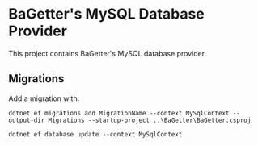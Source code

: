 # BaGetter's MySQL Database Provider

This project contains BaGetter's MySQL database provider.

## Migrations

Add a migration with:

```
dotnet ef migrations add MigrationName --context MySqlContext --output-dir Migrations --startup-project ..\BaGetter\BaGetter.csproj

dotnet ef database update --context MySqlContext
```
